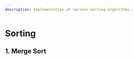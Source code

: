 ```yaml
---
description: Implementation of various sorting algorithms
---
```


# Sorting

## 1. Merge Sort





